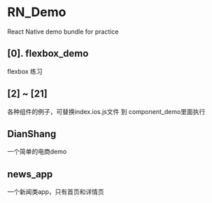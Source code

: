 # RN_Demo
React Native demo bundle for practice

## [0]. flexbox_demo
flexbox 练习

## [2] ~ [21]
各种组件的例子，可替换index.ios.js文件 到 component_demo里面执行

## DianShang
一个简单的电商demo

## news_app
一个新闻类app，只有首页和详情页


